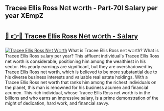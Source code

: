## Tracee Ellis Ross N𝚎t w𝚘rth - Part-70I S𝚊lary per year XEmpZ

# <h2><a href="http://gc4xex.nevu.top/?p=Tracee+Ellis+Ross">🔗 👉🔴 Tracee Ellis Ross N𝚎t w𝚘rth - S𝚊lary</a></h2>

[![Tracee Ellis Ross N𝚎t W𝚘rth](https://i.imgur.com/Oavwk0R.jpeg)](http://gc4xex.nevu.top/?p=Tracee+Ellis+Ross)
What is Tracee Ellis Ross n𝚎t w𝚘rth? What is Tracee Ellis Ross s𝚊lary per year?
This affluent individual's Tracee Ellis Ross net worth is considerable, positioning him among the wealthiest in his sector. His yearly earnings are significant, but they are overshadowed by Tracee Ellis Ross net worth, which is believed to be more substantial due to his diverse business interests and valuable real estate holdings. With a Tracee Ellis Ross net worth that ranks him among the richest individuals on the planet, this man is renowned for his business acumen and financial acumen. This rich individual, whose Tracee Ellis Ross net worth is in the billions and who earns an impressive salary, is a prime demonstration of the might of dedication, hard work, and financial savvy.
